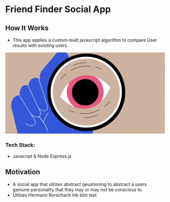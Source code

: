 # Friend Finder Social App 

## How It Works
* This app applies a custom-built javascript algorithm to compare User results with existing users

![UI](/app/public/images/UI.gif)

### Tech Stack: 
* Javacript & Node Express.js 

## Motivation 
* A social app that utilzes abstract qeustioning to abstract a users geniune personality that they may or may not be conscious to. 
* Utilzes Hermann Rorschach Ink blot test 
